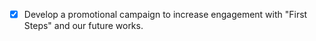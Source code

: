- [x] Develop a promotional campaign to increase engagement with "First Steps" and our future works.